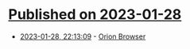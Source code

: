 # [Published on 2023-01-28](index.md)

* [2023-01-28, 22:13:09](https://news.ycombinator.com/item?id=34562553) - [Orion Browser](https://browser.kagi.com/)
